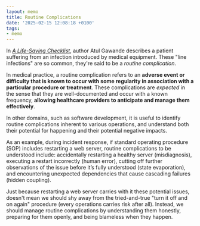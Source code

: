 ```yaml
---
layout: memo
title: Routine Complications
date: '2025-02-15 12:08:18 +0100'
tags:
- memo
---
```


In [_A Life-Saving Checklist_](https://archive.is/0H188), author Atul Gawande describes a patient suffering from an infection introduced by medical equipment. These "line infections" are so common, they're said to be a _routine complication_.

In medical practice, a routine complication refers to an **adverse event or difficulty that is known to occur with some regularity in association with a particular procedure or treatment**. These complications are _expected_ in the sense that they are well-documented and occur with a known frequency, **allowing healthcare providers to anticipate and manage them effectively**.

In other domains, such as software development, it is useful to identify routine complications inherent to various operations, and understand both their potential for happening and their potential negative impacts.

As an example, during incident response, if standard operating procedure (SOP) includes restarting a web server, routine complications to be understood include: accidentally restarting a healthy server (misdiagnosis), executing a restart incorrectly (human error), cutting off further observations of the issue before it’s fully understood (state evaporation), and encountering unexpected dependencies that cause cascading failures (hidden coupling).

Just because restarting a web server carries with it these potential issues, doesn't mean we should shy away from the tried-and-true "turn it off and on again" procedure (every operations carries risk after all). Instead, we should manage routine complications by understanding them honestly, preparing for them openly, and being blameless when they happen.
